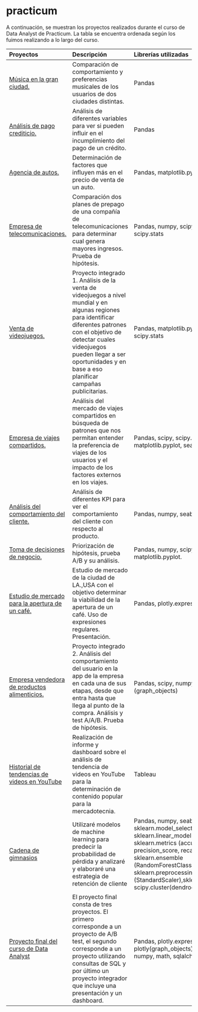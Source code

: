 # practicum
A continuación, se muestran los proyectos realizados durante el curso de Data Analyst de Practicum. La tabla se encuentra ordenada según los fuimos realizando a lo largo del curso. 

| Proyectos              | Descripción                 | Librerías utilizadas           |
| :-------------------- | :--------------------- |:--------------------|
|[Música en la gran ciudad.](https://github.com/CarmenPujato/practicum/tree/main/m%C3%BAsica%20en%20la%20gran%20ciudad)     |Comparación de comportamiento y preferencias musicales de los usuarios de dos ciudades distintas.      |      Pandas           |
| [Análisis de pago crediticio.](https://github.com/CarmenPujato/practicum/tree/main/an%C3%A1lisis%20de%20pago%20crediticio) | Análisis de diferentes variables para ver si pueden influir en el incumplimiento del pago de un crédito.    | Pandas|
|[Agencia de autos.](https://github.com/CarmenPujato/practicum/tree/main/agencia%20de%20autos) | Determinación de factores que influyen más en el precio de venta de un auto.    | Pandas, matplotlib.pyplot|
|[Empresa de telecomunicaciones.](https://github.com/CarmenPujato/practicum/tree/main/empresa%20de%20telecomunicaciones)    |Comparación dos planes de prepago de una compañía de telecomunicaciones para determinar cual genera mayores ingresos. Prueba de hipótesis.    | Pandas, numpy, scipy, matplotlib.pyplot, scipy.stats|  
|[Venta de videojuegos.](https://github.com/CarmenPujato/practicum/tree/main/venta%20de%20videojuegos)    | Proyecto integrado 1. Análisis de la venta de videojuegos a nivel mundial y en algunas regiones para identificar diferentes patrones con el objetivo de detectar cuales videojuegos pueden llegar a ser oportunidades y en base a eso planificar campañas publicitarias.    |Pandas, matplotlib.pyplot, numpy, scipy, scipy.stats|
| [Empresa de viajes compartidos.](https://github.com/CarmenPujato/practicum/tree/main/empresa%20de%20viajes%20compartidos)    | Análisis del mercado de viajes compartidos en búsqueda de patrones que nos permitan entender la preferencia de viajes de los usuarios y el impacto de los factores externos en los viajes.   |  Pandas, scipy, scipy.stats, matplotlib.pyplot, seaborn.|
|[Análisis del comportamiento del cliente.](https://github.com/CarmenPujato/practicum/tree/main/an%C3%A1lisis%20de%20comportamiento%20del%20cliente)    | Análisis de diferentes KPI para ver el comportamiento del cliente con respecto al producto.    |Pandas, numpy, seaborn, matplotlib|
|[Toma de decisiones de negocio.](https://github.com/CarmenPujato/practicum/tree/main/toma%20de%20decisiones%20de%20negocio)    |Priorización de hipótesis, prueba A/B y su análisis.    | Pandas, numpy, scipy.stats, datetime, matplotlib.pyplot.|
|[Estudio de mercado para la apertura de un café.](https://github.com/CarmenPujato/practicum/tree/main/estudio%20de%20mercado-apertura%20de%20caf%C3%A9)    |Estudio de mercado de la ciudad de LA.,USA con el objetivo determinar la viabilidad de la apertura de un café. Uso de expresiones regulares. Presentación.    | Pandas, plotly.express|
|[Empresa vendedora de productos alimenticios.](https://github.com/CarmenPujato/practicum/tree/main/empresa%20vendedora%20de%20productos%20alimenticios)    |Proyecto integrado 2. Análisis del comportamiento del usuario en la app de la empresa en cada una de sus etapas, desde que entra hasta que llega al punto de la compra. Análisis y test A/A/B. Prueba de hipótesis.    | Pandas, scipy, numpy, math, plotly (graph_objects)| 
| [Historial de tendencias de videos en YouTube](https://github.com/CarmenPujato/practicum/tree/main/Historial%20de%20tendencias%20de%20videos%20en%20YouTube)    | Realización de informe y dashboard sobre el análisis de tendencia de videos en YouTube para la determinación de contenido popular para la mercadotecnia. | Tableau|
| [Cadena de gimnasios](https://github.com/CarmenPujato/practicum/tree/main/Cadena%20de%20gimnasios)    | Utilizaré modelos de machine learning para predecir la probabilidad de pérdida y analizaré y elaboraré una estrategia de retención de cliente    | Pandas, numpy, seaborn, plotlylib, sklearn.model_selection    (train_test_split), sklearn.linear_model (LogisticRegression), sklearn.metrics (accuracy_score, precision_score, recall_score), sklearn.ensemble (RandomForestClassifier), sklearn.preprocessing (StandardScaler),sklearn.cluster(KMeans), scipy.cluster(dendrogram, linkage). |
|[Proyecto final del curso de Data Analyst](https://github.com/CarmenPujato/practicum/tree/main/proyecto%20final)    | El proyecto final consta de tres proyectos. El primero corresponde a un proyecto de A/B test, el segundo corresponde a un proyecto utilizando consultas de SQL y por último un proyecto integrador que incluye una presentación y un dashboard.    |Pandas, plotly.express, plotly(graph_objects), scipy (stats), numpy, math, sqlalchemy (create_engine) |


